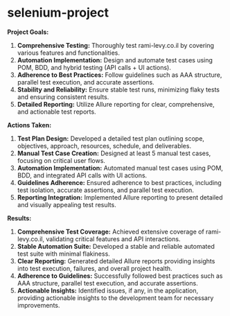 # selenium-project

**Project Goals:**
1. **Comprehensive Testing:** Thoroughly test rami-levy.co.il by covering various features and functionalities.
2. **Automation Implementation:** Design and automate test cases using POM, BDD, and hybrid testing (API calls + UI actions).
3. **Adherence to Best Practices:** Follow guidelines such as AAA structure, parallel test execution, and accurate assertions.
4. **Stability and Reliability:** Ensure stable test runs, minimizing flaky tests and ensuring consistent results.
5. **Detailed Reporting:** Utilize Allure reporting for clear, comprehensive, and actionable test reports.

**Actions Taken:**
1. **Test Plan Design:** Developed a detailed test plan outlining scope, objectives, approach, resources, schedule, and deliverables.
2. **Manual Test Case Creation:** Designed at least 5 manual test cases, focusing on critical user flows.
3. **Automation Implementation:** Automated manual test cases using POM, BDD, and integrated API calls with UI actions.
4. **Guidelines Adherence:** Ensured adherence to best practices, including test isolation, accurate assertions, and parallel test execution.
5. **Reporting Integration:** Implemented Allure reporting to present detailed and visually appealing test results.

**Results:**
1. **Comprehensive Test Coverage:** Achieved extensive coverage of rami-levy.co.il, validating critical features and API interactions.
2. **Stable Automation Suite:** Developed a stable and reliable automated test suite with minimal flakiness.
3. **Clear Reporting:** Generated detailed Allure reports providing insights into test execution, failures, and overall project health.
4. **Adherence to Guidelines:** Successfully followed best practices such as AAA structure, parallel test execution, and accurate assertions.
5. **Actionable Insights:** Identified issues, if any, in the application, providing actionable insights to the development team for necessary improvements.
